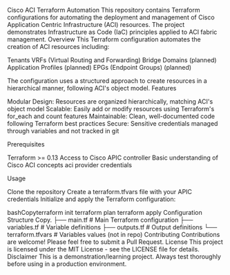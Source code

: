 Cisco ACI Terraform Automation
This repository contains Terraform configurations for automating the deployment and management of Cisco Application Centric Infrastructure (ACI) resources. The project demonstrates Infrastructure as Code (IaC) principles applied to ACI fabric management.
Overview
This Terraform configuration automates the creation of ACI resources including:

Tenants
VRFs (Virtual Routing and Forwarding)
Bridge Domains (planned)
Application Profiles (planned)
EPGs (Endpoint Groups) (planned)

The configuration uses a structured approach to create resources in a hierarchical manner, following ACI's object model.
Features

Modular Design: Resources are organized hierarchically, matching ACI's object model
Scalable: Easily add or modify resources using Terraform's for_each and count features
Maintainable: Clean, well-documented code following Terraform best practices
Secure: Sensitive credentials managed through variables and not tracked in git

Prerequisites

Terraform >= 0.13
Access to Cisco APIC controller
Basic understanding of Cisco ACI concepts
aci provider credentials

Usage

Clone the repository
Create a terraform.tfvars file with your APIC credentials
Initialize and apply the Terraform configuration:

bashCopyterraform init
terraform plan
terraform apply
Configuration Structure
Copy.
├── main.tf          # Main Terraform configuration
├── variables.tf     # Variable definitions
├── outputs.tf      # Output definitions
└── terraform.tfvars # Variables values (not in repo)
Contributing
Contributions are welcome! Please feel free to submit a Pull Request.
License
This project is licensed under the MIT License - see the LICENSE file for details.
Disclaimer
This is a demonstration/learning project. Always test thoroughly before using in a production environment.